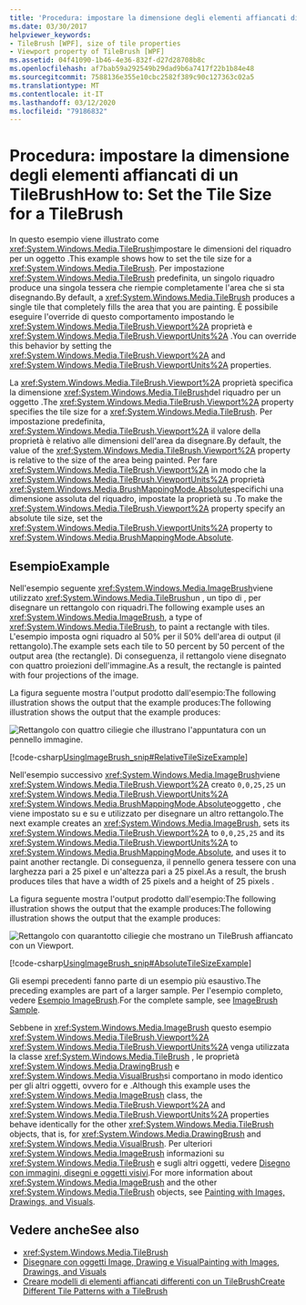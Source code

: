 ```yaml
---
title: 'Procedura: impostare la dimensione degli elementi affiancati di un TileBrush'
ms.date: 03/30/2017
helpviewer_keywords:
- TileBrush [WPF], size of tile properties
- Viewport property of TileBrush [WPF]
ms.assetid: 04f41090-1b46-4e36-832f-d27d28708b8c
ms.openlocfilehash: af7bab59a292549b29dad9b6a7417f22b1b84e48
ms.sourcegitcommit: 7588136e355e10cbc2582f389c90c127363c02a5
ms.translationtype: MT
ms.contentlocale: it-IT
ms.lasthandoff: 03/12/2020
ms.locfileid: "79186832"
---
```

# <a name="how-to-set-the-tile-size-for-a-tilebrush"></a><span data-ttu-id="07019-102">Procedura: impostare la dimensione degli elementi affiancati di un TileBrush</span><span class="sxs-lookup"><span data-stu-id="07019-102">How to: Set the Tile Size for a TileBrush</span></span>

<span data-ttu-id="07019-103">In questo esempio viene illustrato come <xref:System.Windows.Media.TileBrush>impostare le dimensioni del riquadro per un oggetto .</span><span class="sxs-lookup"><span data-stu-id="07019-103">This example shows how to set the tile size for a <xref:System.Windows.Media.TileBrush>.</span></span> <span data-ttu-id="07019-104">Per impostazione <xref:System.Windows.Media.TileBrush> predefinita, un singolo riquadro produce una singola tessera che riempie completamente l'area che si sta disegnando.</span><span class="sxs-lookup"><span data-stu-id="07019-104">By default, a <xref:System.Windows.Media.TileBrush> produces a single tile that completely fills the area that you are painting.</span></span> <span data-ttu-id="07019-105">È possibile eseguire l'override di questo comportamento impostando le <xref:System.Windows.Media.TileBrush.Viewport%2A> proprietà e <xref:System.Windows.Media.TileBrush.ViewportUnits%2A> .</span><span class="sxs-lookup"><span data-stu-id="07019-105">You can override this behavior by setting the <xref:System.Windows.Media.TileBrush.Viewport%2A> and <xref:System.Windows.Media.TileBrush.ViewportUnits%2A> properties.</span></span>

<span data-ttu-id="07019-106">La <xref:System.Windows.Media.TileBrush.Viewport%2A> proprietà specifica la dimensione <xref:System.Windows.Media.TileBrush>del riquadro per un oggetto .</span><span class="sxs-lookup"><span data-stu-id="07019-106">The <xref:System.Windows.Media.TileBrush.Viewport%2A> property specifies the tile size for a <xref:System.Windows.Media.TileBrush>.</span></span> <span data-ttu-id="07019-107">Per impostazione predefinita, <xref:System.Windows.Media.TileBrush.Viewport%2A> il valore della proprietà è relativo alle dimensioni dell'area da disegnare.</span><span class="sxs-lookup"><span data-stu-id="07019-107">By default, the value of the <xref:System.Windows.Media.TileBrush.Viewport%2A> property is relative to the size of the area being painted.</span></span> <span data-ttu-id="07019-108">Per fare <xref:System.Windows.Media.TileBrush.Viewport%2A> in modo che la <xref:System.Windows.Media.TileBrush.ViewportUnits%2A> proprietà <xref:System.Windows.Media.BrushMappingMode.Absolute>specifichi una dimensione assoluta del riquadro, impostate la proprietà su .</span><span class="sxs-lookup"><span data-stu-id="07019-108">To make the <xref:System.Windows.Media.TileBrush.Viewport%2A> property specify an absolute tile size, set the <xref:System.Windows.Media.TileBrush.ViewportUnits%2A> property to <xref:System.Windows.Media.BrushMappingMode.Absolute>.</span></span>

## <a name="example"></a><span data-ttu-id="07019-109">Esempio</span><span class="sxs-lookup"><span data-stu-id="07019-109">Example</span></span>

<span data-ttu-id="07019-110">Nell'esempio seguente <xref:System.Windows.Media.ImageBrush>viene utilizzato <xref:System.Windows.Media.TileBrush>un , un tipo di , per disegnare un rettangolo con riquadri.</span><span class="sxs-lookup"><span data-stu-id="07019-110">The following example uses an <xref:System.Windows.Media.ImageBrush>, a type of <xref:System.Windows.Media.TileBrush>, to paint a rectangle with tiles.</span></span> <span data-ttu-id="07019-111">L'esempio imposta ogni riquadro al 50% per il 50% dell'area di output (il rettangolo).</span><span class="sxs-lookup"><span data-stu-id="07019-111">The example sets each tile to 50 percent by 50 percent of the output area (the rectangle).</span></span> <span data-ttu-id="07019-112">Di conseguenza, il rettangolo viene disegnato con quattro proiezioni dell'immagine.</span><span class="sxs-lookup"><span data-stu-id="07019-112">As a result, the rectangle is painted with four projections of the image.</span></span>

<span data-ttu-id="07019-113">La figura seguente mostra l'output prodotto dall'esempio:The following illustration shows the output that the example produces:</span><span class="sxs-lookup"><span data-stu-id="07019-113">The following illustration shows the output that the example produces:</span></span>

![Rettangolo con quattro ciliegie che illustrano l'appuntatura con un pennello immagine.](./media/how-to-set-the-tile-size-for-a-tilebrush/rectangle-tile-image-brush.png)

[!code-csharp[UsingImageBrush_snip#RelativeTileSizeExample](~/samples/snippets/csharp/VS_Snippets_Wpf/UsingImageBrush_snip/CSharp/TileSizeExample.cs#relativetilesizeexample)]

<span data-ttu-id="07019-115">Nell'esempio successivo <xref:System.Windows.Media.ImageBrush>viene <xref:System.Windows.Media.TileBrush.Viewport%2A> creato `0,0,25,25` un <xref:System.Windows.Media.TileBrush.ViewportUnits%2A> <xref:System.Windows.Media.BrushMappingMode.Absolute>oggetto , che viene impostato su e su e utilizzato per disegnare un altro rettangolo.</span><span class="sxs-lookup"><span data-stu-id="07019-115">The next example creates an <xref:System.Windows.Media.ImageBrush>, sets its <xref:System.Windows.Media.TileBrush.Viewport%2A> to `0,0,25,25` and its <xref:System.Windows.Media.TileBrush.ViewportUnits%2A> to <xref:System.Windows.Media.BrushMappingMode.Absolute>, and uses it to paint another rectangle.</span></span> <span data-ttu-id="07019-116">Di conseguenza, il pennello genera tessere con una larghezza pari a 25 pixel e un'altezza pari a 25 pixel.</span><span class="sxs-lookup"><span data-stu-id="07019-116">As a result, the brush produces tiles that have a width of 25  pixels and a height of 25 pixels .</span></span>

<span data-ttu-id="07019-117">La figura seguente mostra l'output prodotto dall'esempio:The following illustration shows the output that the example produces:</span><span class="sxs-lookup"><span data-stu-id="07019-117">The following illustration shows the output that the example produces:</span></span>

![Rettangolo con quarantotto ciliegie che mostrano un TileBrush affiancato con un Viewport.](./media/how-to-set-the-tile-size-for-a-tilebrush/25-x-25-viewport-tilebrush.png)

[!code-csharp[UsingImageBrush_snip#AbsoluteTileSizeExample](~/samples/snippets/csharp/VS_Snippets_Wpf/UsingImageBrush_snip/CSharp/TileSizeExample.cs#absolutetilesizeexample)]

<span data-ttu-id="07019-119">Gli esempi precedenti fanno parte di un esempio più esaustivo.</span><span class="sxs-lookup"><span data-stu-id="07019-119">The preceding examples are part of a larger sample.</span></span> <span data-ttu-id="07019-120">Per l'esempio completo, vedere [Esempio ImageBrush](https://github.com/Microsoft/WPF-Samples/tree/master/Graphics/ImageBrush).</span><span class="sxs-lookup"><span data-stu-id="07019-120">For the complete sample, see [ImageBrush Sample](https://github.com/Microsoft/WPF-Samples/tree/master/Graphics/ImageBrush).</span></span>

<span data-ttu-id="07019-121">Sebbene in <xref:System.Windows.Media.ImageBrush> questo esempio <xref:System.Windows.Media.TileBrush.Viewport%2A> <xref:System.Windows.Media.TileBrush.ViewportUnits%2A> venga utilizzata la classe <xref:System.Windows.Media.TileBrush> , le proprietà <xref:System.Windows.Media.DrawingBrush> e <xref:System.Windows.Media.VisualBrush>si comportano in modo identico per gli altri oggetti, ovvero for e .</span><span class="sxs-lookup"><span data-stu-id="07019-121">Although this example uses the <xref:System.Windows.Media.ImageBrush> class, the <xref:System.Windows.Media.TileBrush.Viewport%2A> and <xref:System.Windows.Media.TileBrush.ViewportUnits%2A> properties behave identically for the other <xref:System.Windows.Media.TileBrush> objects, that is, for <xref:System.Windows.Media.DrawingBrush> and <xref:System.Windows.Media.VisualBrush>.</span></span> <span data-ttu-id="07019-122">Per ulteriori <xref:System.Windows.Media.ImageBrush> informazioni su <xref:System.Windows.Media.TileBrush> e sugli altri oggetti, vedere [Disegno con immagini, disegni e oggetti visivi](painting-with-images-drawings-and-visuals.md).</span><span class="sxs-lookup"><span data-stu-id="07019-122">For more information about <xref:System.Windows.Media.ImageBrush> and the other <xref:System.Windows.Media.TileBrush> objects, see [Painting with Images, Drawings, and Visuals](painting-with-images-drawings-and-visuals.md).</span></span>

## <a name="see-also"></a><span data-ttu-id="07019-123">Vedere anche</span><span class="sxs-lookup"><span data-stu-id="07019-123">See also</span></span>

- <xref:System.Windows.Media.TileBrush>
- [<span data-ttu-id="07019-124">Disegnare con oggetti Image, Drawing e Visual</span><span class="sxs-lookup"><span data-stu-id="07019-124">Painting with Images, Drawings, and Visuals</span></span>](painting-with-images-drawings-and-visuals.md)
- [<span data-ttu-id="07019-125">Creare modelli di elementi affiancati differenti con un TileBrush</span><span class="sxs-lookup"><span data-stu-id="07019-125">Create Different Tile Patterns with a TileBrush</span></span>](how-to-create-different-tile-patterns-with-a-tilebrush.md)
